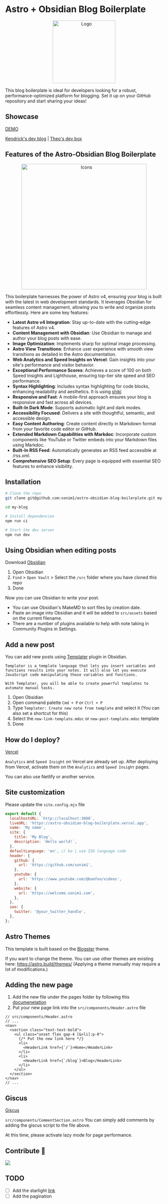 # Astro + Obsidian Blog Boilerplate

<p align="center">
  <img src="https://astro-obsidian-blog-boilerplate.vercel.app/images/og.png" width="200" alt="Logo" />
</p>
This blog boilerplate is ideal for developers looking for a robust, performance-optimized platform for blogging. Set it up on your GitHub repository and start sharing your ideas!

## Showcase

[DEMO](https://astro-obsidian-blog-boilerplate.vercel.app/)

[Kendrick's dev blog](https://dev.sonim1.com/) | [Theo's dev box](https://blog-astro-sandy.vercel.app/)

## Features of the Astro-Obsidian Blog Boilerplate

<p align="center">
  <img src="https://astro-obsidian-blog-boilerplate.vercel.app/images/astro-plus-obisdian.webp" width="400" alt="Icons" />
</p>

This boilerplate harnesses the power of Astro v4, ensuring your blog is built with the latest in web development standards. It leverages Obsidian for seamless content management, allowing you to write and organize posts effortlessly. Here are some key features:

- **Latest Astro v4 Integration**: Stay up-to-date with the cutting-edge features of Astro v4.
- **Content Management with Obsidian**: Use Obsidian to manage and author your blog posts with ease.
- **Image Optimization**: Implements sharp for optimal image processing.
- **Astro View Transitions**: Enhance user experience with smooth view transitions as detailed in the Astro documentation.
- **Web Analytics and Speed Insights on Vercel**: Gain insights into your site's performance and visitor behavior.
- **Exceptional Performance Scores**: Achieves a score of 100 on both Speed Insights and Lighthouse, ensuring top-tier site speed and SEO performance.
- **Syntax Highlighting**: Includes syntax highlighting for code blocks, enhancing readability and aesthetics. It is using [shiki](https://github.com/shikijs/shiki)
- **Responsive and Fast**: A mobile-first approach ensures your blog is responsive and fast across all devices.
- **Built-In Dark Mode**: Supports automatic light and dark modes.
- **Accessibility Focused**: Delivers a site with thoughtful, semantic, and accessible design.
- **Easy Content Authoring**: Create content directly in Markdown format from your favorite code editor or GitHub.
- **Extended Markdown Capabilities with Markdoc**: Incorporate custom components like YouTube or Twitter embeds into your Markdown files using Markdoc.
- **Built-In RSS Feed**: Automatically generates an RSS feed accessible at /rss.xml.
- **Comprehensive SEO Setup**: Every page is equipped with essential SEO features to enhance visibility.

## Installation

```bash
# Clone the repo
git clone git@github.com:sonim1/astro-obsidian-blog-boilerplate.git my-blog

cd my-blog
```

```bash
# Install dependencies
npm run ci

# Start the dev server
npm run dev
```

## Using Obsidian when editing posts

Download [Obsidian](https://obsidian.md/)

1. Open Obsidian
2. `Find` > `Open Vault` > Select the `/src` folder where you have cloned this repo
3. Done

Now you can use Obsidian to write your post.

- You can use Obsidian's MakeMD to sort files by creation date.
- Paste an image into Obsidian and it will be added to `src/assets` based on the current filename.
- There are a number of plugins available to help with note taking in Community Plugins in Settings.

## Add a new post

You can add new posts using [Templater](https://silentvoid13.github.io/Templater/) plugin in Obsidian.

```
Templater is a template language that lets you insert variables and functions results into your notes. It will also let you execute JavaScript code manipulating those variables and functions.

With Templater, you will be able to create powerful templates to automate manual tasks.
```

1. Open Obsidian
2. Open command palette `Cmd + P` or `Ctrl + P`
3. Type `Templater: Create new note from template` and select it (You can also set a shortcut for this)
4. Select the `new-link-template.mdoc` or `new-post-template.mdoc` template
5. Done

## How do I deploy?

[Vercel](https://vercel.com/docs/frameworks/astro)

`Analytics` and `Speed Insight` on Vercel are already set up. After deploying from Vercel, activate them on the `Analytics` and `Speed Insight` pages.

You can also use Netlify or another service.

## Site customization

Please update the `site.config.mjs` file

```js
export default {
  localhostURL: `http://localhost:3000`,
  liveURL: 'https://astro-obsidian-blog-boilerplate.vercel.app',
  name: 'My name',
  site: {
    title: 'My Blog',
    description: `Hello world!`,
  },
  defaultLanguage: 'en', // ko | use ISO language code
  header: {
    github: {
      url: 'https://github.com/sonim1',
    },
    youtube: {
      url: 'https://www.youtube.com/@bumfoo/videos',
    },
    website: {
      url: 'https://welcome.sonim1.com',
    },
  },
  seo: {
    twitter: '@your_twitter_handle',
  },
};
```

## Astro Themes

This template is built based on the [Blogster](https://astro.build/themes/details/blogster-sleek/) theme.

If you want to change the theme. You can use other themes are existing here: https://astro.build/themes/
(Applying a theme manually may require a lot of modifications.)

## Adding the new page

1. Add the new file under the pages folder by following this [documenetation](https://docs.astro.build/en/tutorial/2-pages/1/#create-a-new-astro-file)
2. Put your new page link into the `src/components/Header.astro` file

```tsx
// src/components/Header.astro
// ...
<nav>
  <section class="text-text-bold">
    <ul class="unset flex gap-4 [&>li]:p-0">
      {/* Put the new link here */}
      <li>
        <HeaderLink href={`/`}>Home</HeaderLink>
      </li>
      <li>
        <HeaderLink href={`/blog`}>Blog</HeaderLink>
      </li>
    </ul>
  </section>
</nav>
// ...
```

## Giscus

[Giscus](https://giscus.app/)

`src/components/CommentSection.astro`
You can simply add comments by adding the giscus script to the file above.

At this time, please activate lazy mode for page performance.

## Contribute 🤝

<a href="https://github.com/sonim1/astro-obsidian-blog-boilerplate/graphs/contributors">
  <img src="https://contrib.rocks/image?repo=sonim1/astro-obsidian-blog-boilerplate" />
</a>

## TODO

- [ ] Add the starlight [link](https://starlight.astro.build/guides/components/)
- [ ] Add the pagination
